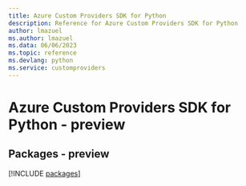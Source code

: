 ```yaml
---
title: Azure Custom Providers SDK for Python
description: Reference for Azure Custom Providers SDK for Python
author: lmazuel
ms.author: lmazuel
ms.data: 06/06/2023
ms.topic: reference
ms.devlang: python
ms.service: customproviders
---
```

# Azure Custom Providers SDK for Python - preview
## Packages - preview
[!INCLUDE [packages](custom-providers-index.md)]
